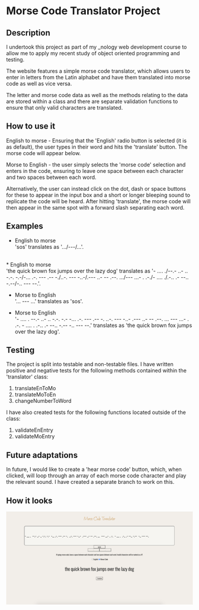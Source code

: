 # Morse Code Translator Project

## Description

I undertook this project as part of my _nology web development course to allow me to apply my recent study of object oriented programming and testing.

The website features a simple morse code translator, which allows users to enter in letters from the Latin alphabet and have them translated into morse code as well as vice versa.

The letter and morse code data as well as the methods relating to the data are stored within a class and there are separate validation functions to ensure that only valid characters are translated.

## How to use it

English to morse - Ensuring that the 'English' radio button is selected (it is as default), the user types in their word and hits the 'translate' button. The morse code will appear below.

Morse to English - the user simply selects the 'morse code' selection and enters in the code, ensuring to leave one space between each character and two spaces between each word. 

Alternatively, the user can instead click on the dot, dash or space buttons for these to appear in the input box and a short or longer bleeping sound to replicate the code will be heard. After hitting 'translate', the morse code will then appear in the same spot with a forward slash separating each word.

## Examples
* English to morse <br />
'sos' translates as '.../---/...'.
<br />
* English to morse <br />
'the quick brown fox jumps over the lazy dog' translates as '- .... ./--.- ..- .. -.-. -.-/-... .-. --- .-- -./..-. --- -..-/.--- ..- -- .--. .../--- ...- . .-./- .... ./.-.. .- --.. -.--/-.. --- --.'.<br />

* Morse to English <br />
'... --- ...' translates as 'sos'.<br />

* Morse to English <br />
'- .... .  --.- ..- .. -.-. -.-  -... .-. --- .-- -.  ..-. --- -..-  .--- ..- -- .--. ...  --- ...- . .-.  - .... .  .-.. .- --.. -.--  -.. --- --.' translates as 'the quick brown fox jumps over the lazy dog'.<br />

## Testing

The project is split into testable and non-testable files. I have written positive and negative tests for the following methods contained within the 'translator' class:

1. translateEnToMo
2. translateMoToEn
3. changeNumberToWord

I have also created tests for the following functions located outside of the class:

1. validateEnEntry
2. validateMoEntry

## Future adaptations

In future, I would like to create a 'hear morse code' button, which, when clicked, will loop through an array of each morse code character and play the relevant sound. I have created a separate branch to work on this.

## How it looks
![page-screenshot](./images/morse-code-translator.png)